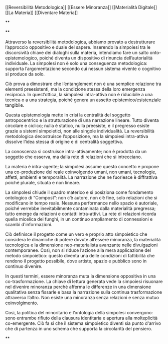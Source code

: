 
[[Reversibilità Metodologica]] [[Essere Minoranza]] [[Materialità Digitale]] [[La Materia]] [[Diventare Materia]]

**

**

Attraverso la reversibilità metodologica, abbiamo provato a destrutturare l’approccio oppositivo e duale del sapere. Inserendo la simpoiesi tra le discorsività chiave dei dialoghi sulla materia, intendiamo fare un salto onto-epistemologico, poiché diventa un dispositivo di rinuncia dell’autorialità individuale. La simpolesi non è solo una conseguenza metodologica: supporta l’argomentazione secondo cui nessun sistema vivente o cognitivo si produce da solo.

Ciò prova a dimostrare che l’entanglement non è una semplice relazione tra elementi preesistenti, ma la condizione stessa della loro emergenza reciproca. In quest’ottica, la simpolesi intra-attiva non è riducibile a una tecnica o a una strategia, poiché genera un assetto epistemico/esistenziale tangibile.

Questa epistemologia mette in crisi la centralità del soggetto antropocentrico e la strutturazione di una narrazione lineare. Tutto diventa circolare e ciclico; nulla è statico, nulla preesiste, e il pregresso esiste grazie a sistemi simpoietici, non alle singole individualità. La reversibilità metodologica decostruisce l’opposizione, ma la simpoiesi intra-attiva dissolve l’idea stessa di origine e di centralità soggettiva.

La conoscenza si costruisce intra-attivamente; non è prodotta da un soggetto che osserva, ma dalla rete di relazioni che si intrecciano.

La materia è intra-agente; la simpolesi assume questo concetto e propone una co-produzione del reale coinvolgendo umani, non umani, tecnologie, affetti, ambienti e temporalità. La narrazione che ne fuoriesce è diffrattiva poiché plurale, situata e non lineare.

La simpolesi chiude il quadro materico e si posiziona come fondamento ontologico di “Compost”: non c’è autore, non c’è fine, solo relazioni che si modificano in tempo reale. Nessuna performance nello spazio è autoriale, poiché verrebbe inevitabilmente contaminata dalla materialità pregressa; tutto emerge da relazioni e contatti intra-attivi. La rete di relazioni ricorda quella micelica dei funghi, in un continuo ampliamento di connessioni e scambi d'informazioni.

Ciò definisce il progetto come un vero e proprio atto simpoietico che considera le dinamiche di potere dovute all’essere minoranza, la materialità tecnologica e la dimensione neo-materialista avanzante nelle divulgazioni contemporanee. Così, non si riduce l’azione alla mera applicazione del metodo simpoietico: questo diventa una delle condizioni di fattibilità che rendono il progetto possibile, dove artiste, spazio e pubblico sono in continuo divenire.

In questi termini, essere minoranza muta la dimensione oppositiva in una co-trasformazione. La chiave di lettura generata vede la simpoiesi risuonare nel divenire minoranza perché afferma le differenze in una dimensione qualitativa senza fissarle e basa la narrazione sulla continua trasformazione attraverso l’altro. Non esiste una minoranza senza relazioni e senza mutuo coinvolgimento.

Così, la politica del minoritario e l’ontologia della simpolesi convergono: sono entrambe rifiuto della clausura identitaria e apertura alla molteplicità co-emergente. Ciò fa sì che il sistema simpoietico diventi sia punto d'arrivo che di partenza in uno schema che supporta la circolarità del pensiero.

  


**